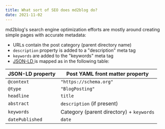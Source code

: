 ```yaml
---
title: What sort of SEO does md2blog do?
date: 2021-11-02
---
```

md2blog's search engine optimization efforts are mostly around creating simple pages with accurate metadata:

* URLs contain the post category (parent directory name)
* `description` property is added to a "description" meta tag
* `keywords` are added to the "keywords" meta tag
* [JSON-LD ](https://json-ld.org/) is mapped as in the following table:

| JSON-LD property | Post YAML front matter property |
| --- | --- |
| `@context` | `"https://schema.org"` |
| `@type` | `"BlogPosting"` |
| `headline` | `title` |
| `abstract` | `description` (if present) |
| `keywords` | Category (parent directory) + `keywords` |
| `datePublished` | `date` |
